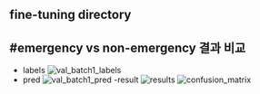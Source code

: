 ## fine-tuning directory
## #emergency vs non-emergency 결과 비교
- labels
![val_batch1_labels](https://github.com/user-attachments/assets/91562e5b-ef3b-496a-9ee7-f05c7e7e4c08)
- pred
![val_batch1_pred](https://github.com/user-attachments/assets/1f5fcf7e-2283-4c41-8052-dfac35e587f2)
-result
![results](https://github.com/user-attachments/assets/70330530-a8cc-4db0-ae81-d6386fd4db78)
![confusion_matrix](https://github.com/user-attachments/assets/bf2fdec6-2adf-40fb-88c4-7e2cf9d8f432)

